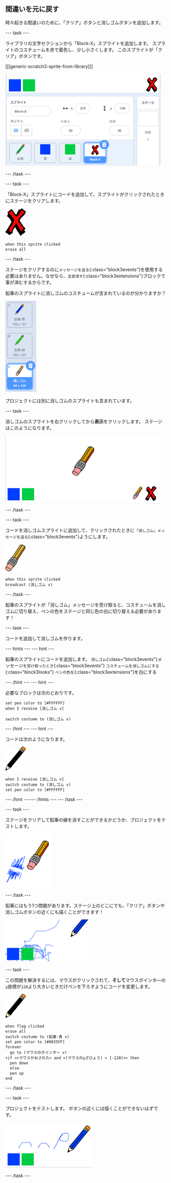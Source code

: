 ## 間違いを元に戻す

時々起きる間違いのために、「クリア」ボタンと消しゴムボタンを追加します。

--- task ---

ライブラリの文字セクションから「Block-X」スプライトを追加します。 スプライトのコスチュームを赤で着色し、少し小さくします。 このスプライトが「クリア」ボタンです。

[[[generic-scratch3-sprite-from-library]]]

![スクリーンショット](images/paint-x.png)

--- /task ---

--- task ---

「Block-X」スプライトにコードを追加して、スプライトがクリックされたときにステージをクリアします。

![クロス](images/cross.png)

```blocks3
when this sprite clicked
erase all
```

--- /task ---

ステージをクリアするのに`メッセージを送る`{:class="block3events"}を使用する必要はありません。なぜなら、`全部消す`{:class="block3extensions"}ブロックで事が済むするからです。

鉛筆のスプライトに消しゴムのコスチュームが含まれているのが分かりますか？

![スクリーンショット](images/paint-eraser-costume.png)

プロジェクトには別に消しゴムのスプライトも含まれています。

--- task ---

消しゴムのスプライトを右クリックしてから**表示**をクリックします。 ステージはこのようになります。

![スクリーンショット](images/paint-eraser-stage.png)

--- /task ---

--- task ---

コードを消しゴムスプライトに追加して、クリックされたときに`「消しゴム」メッセージを送る`{:class="block3events"}ようにします。

![消しゴム](images/eraser.png)

```blocks3
when this sprite clicked
broadcast (消しゴム v)
```

--- /task ---

鉛筆のスプライトが「消しゴム」メッセージを受け取ると、コスチュームを消しゴムに切り替え、ペンの色をステージと同じ色の白に切り替える必要があります！

--- task ---

コードを追加して消しゴムを作ります。

--- hints ---
 --- hint ---

鉛筆のスプライトにコードを追加します。 `消しゴム`{:class="block3events"}メッセージ`を受け取ったとき`{:class="block3events"} `コスチュームを消しゴムにする`{:class="block3looks"} `ペンの色を`{:class="block3extensions"}を白にする

--- /hint --- --- hint ---

必要なブロックは次のとおりです。

```blocks3
set pen color to [#FFFFFF]
when I receive [消しゴム v]

switch costume to (消しゴム v)
```

--- /hint --- --- hint ---

コードは次のようになります。

![鉛筆](images/pencil.png)

```blocks3
when I receive [消しゴム v]
switch costume to (消しゴム v)
set pen color to [#FFFFFF]
```

--- /hint ------ /hints --- --- /task ---

--- task ---

ステージをクリアして鉛筆の線を消すことができるかどうか、プロジェクトをテストします。

![スクリーンショット](images/paint-erase-test.png)

--- /task ---

鉛筆にはもう1つ問題があります。ステージ上のどこにでも、「クリア」ボタンや消しゴムボタンの近くにも描くことができます！

![スクリーンショット](images/paint-draw-problem.png)

--- task ---

この問題を解決するには、マウスがクリックされて、**そして**マウスポインタ―の`y`座標が`120`より大きいときだけペンを下ろすようにコードを変更します。

![鉛筆](images/pencil.png)

```blocks3
when flag clicked
erase all
switch costume to (鉛筆-青 v)
set pen color to [#0035FF]
forever
  go to (マウスのポインター v)
+if <<マウスがおされた> and <(マウスのyざひょう) > [-120]>> then
  pen down
  else
  pen up
end
```

--- /task ---

--- task ---

プロジェクトをテストします。 ボタンの近くには描くことができないはずです。

![スクリーンショット](images/paint-fixed.png)

--- /task ---